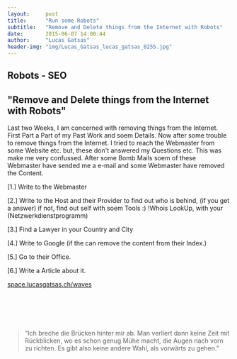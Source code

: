 ```yaml
---
layout:     post
title:      "Run some Robots"
subtitle:   "Remove and Delete things from the Internet with Robots"
date:       2015-06-07 14:00:44
author:     "Lucas Gatsas"
header-img: "img/Lucas_Gatsas_lucas_gatsas_0255.jpg"
---
```

<h2 class="section-heading">Robots - SEO</h2>
<h2 class="section-heading">"Remove and Delete things from the Internet with Robots"</h2>


Last two Weeks, I am concerned with removing things from the Internet. First Part a Part of my Past Work and soem Details. 
Now after some trouble to remove things from the Internet. I tried to reach the Webmaster from some Website etc. but, these don't answered my Questions etc.
This was make me very confussed. After some Bomb Mails soem of these Webmaster have sended me a e-mail and some Webmaster have removed the Content. 



[1.] Write to the Webmaster

[2.] Write to the Host and their Provider to find out who is behind, (if you get a answer) if not, find out self with soem Tools :) !Whois LookUp, with your (Netzwerkdienstprogramm)

[3.] Find a Lawyer in your Country and City

[4.] Write to Google (if the can remove the content from their Index.)

[5.] Go to their Office. 

[6.] Write a Article about it. 


<a href="http://space.lucasgatsas.ch/waves">space.lucasgatsas.ch/waves</a>

<br><br>


<br>
<blockquote>
“Ich breche die Brücken hinter mir ab. Man verliert dann keine Zeit mit Rückblicken, wo es schon genug Mühe macht, die Augen nach vorn zu richten. Es gibt also keine andere Wahl, als vorwärts zu gehen.” 
</blockquote>

